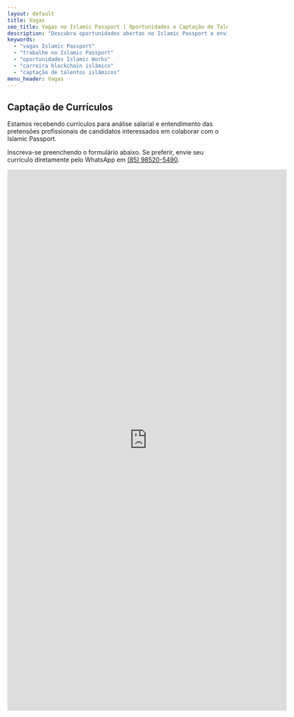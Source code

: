 ```yaml
---
layout: default
title: Vagas
seo_title: Vagas no Islamic Passport | Oportunidades e Captação de Talentos
description: "Descubra oportunidades abertas no Islamic Passport e envie seu currículo para integrar a construção do ecossistema de confiança islâmico."
keywords:
  - "vagas Islamic Passport"
  - "trabalhe no Islamic Passport"
  - "oportunidades Islamic Works"
  - "carreira blockchain islâmico"
  - "captação de talentos islâmicos"
menu_header: Vagas
---
```


<section class="section">
  <div class="container">
    <div class="section-heading">
      <h1>Captação de Currículos</h1>
      <p>Estamos recebendo currículos para análise salarial e entendimento das pretensões profissionais de candidatos interessados em colaborar com o Islamic Passport.</p>
    </div>
    <div class="card">
      <p>Inscreva-se preenchendo o formulário abaixo. Se preferir, envie seu currículo diretamente pelo WhatsApp em <a href="https://wa.me/5585985205490" target="_blank" rel="noopener">(85) 98520-5490</a>.</p>
    </div>
  </div>
</section>

<section class="section section-alt">
  <div class="container">
    <iframe src="https://docs.google.com/forms/d/e/1FAIpQLScggfUTnHVLxbLKfkiPHZK0UPOEHX4XllSqLesOn9LV-1Qg3w/viewform?embedded=true" width="640" height="1238" frameborder="0" marginheight="0" marginwidth="0">Carregando…</iframe>
  </div>
</section>
